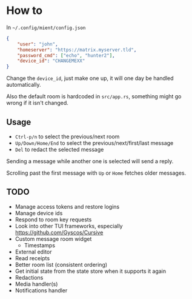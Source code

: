 # How to

In `~/.config/mient/config.json`
```json
{
    "user": "john",
    "homeserver": "https://matrix.myserver.tld",
    "password_cmd": ["echo", "hunter2"],
    "device_id": "CHANGEMEXX"
}
```

Change the `device_id`, just make one up, it will one day be handled automatically.

Also the default room is hardcoded in `src/app.rs`, something might go wrong if
it isn't changed.

## Usage

- `Ctrl-p/n` to select the previous/next room
- `Up/Down/Home/End` to select the previous/next/first/last message
- `Del` to redact the selected message

Sending a message while another one is selected will send a reply.

Scrolling past the first message with `Up` or `Home` fetches older messages.

## TODO

- Manage access tokens and restore logins
- Manage device ids
- Respond to room key requests
- Look into other TUI frameworks, especially https://github.com/Gyscos/Cursive
- Custom message room widget
  - Timestamps
- External editor
- Read receipts
- Better room list (consistent ordering)
- Get initial state from the state store when it supports it again
- Redactions
- Media handler(s)
- Notifications handler

